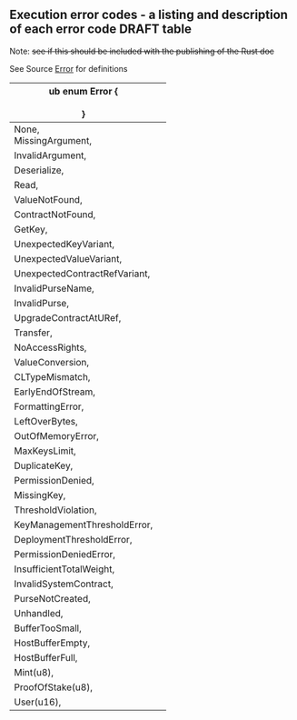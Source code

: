

## Execution error codes - a listing and description of each error code DRAFT table

Note: ~~see if this should be included with the publishing of the Rust doc~~



See Source [Error](https://docs.rs/casperlabs-contract-ffi/0.22.0/src/casperlabs_contract_ffi/contract_api/error.rs.html#56-138) for definitions

| ub enum Error {<br/>    <br/>}      |      |
| ----------------------------------- | ---- |
| None,<br/>    MissingArgument,<br/> |      |
| InvalidArgument,<br/>               |      |
| Deserialize,<br/>                   |      |
| Read,<br/>                          |      |
| ValueNotFound,<br/>                 |      |
| ContractNotFound,<br/>              |      |
| GetKey,<br/>                        |      |
| UnexpectedKeyVariant,<br/>          |      |
| UnexpectedValueVariant,<br/>        |      |
| UnexpectedContractRefVariant,<br/>  |      |
| InvalidPurseName,<br/>              |      |
| InvalidPurse,<br/>                  |      |
| UpgradeContractAtURef,<br/>         |      |
| Transfer,<br/>                      |      |
| NoAccessRights,<br/>                |      |
| ValueConversion,<br/>               |      |
| CLTypeMismatch,<br/>                |      |
| EarlyEndOfStream,<br/>              |      |
| FormattingError,<br/>               |      |
| LeftOverBytes,<br/>                 |      |
| OutOfMemoryError,<br/>              |      |
| MaxKeysLimit,<br/>                  |      |
| DuplicateKey,<br/>                  |      |
| PermissionDenied,<br/>              |      |
| MissingKey,<br/>                    |      |
| ThresholdViolation,<br/>            |      |
| KeyManagementThresholdError,<br/>   |      |
| DeploymentThresholdError,<br/>      |      |
| PermissionDeniedError,<br/>         |      |
| InsufficientTotalWeight,<br/>       |      |
| InvalidSystemContract,<br/>         |      |
| PurseNotCreated,<br/>               |      |
| Unhandled,<br/>                     |      |
| BufferTooSmall,<br/>                |      |
| HostBufferEmpty,<br/>               |      |
| HostBufferFull,<br/>                |      |
| Mint(u8),<br/>                      |      |
| ProofOfStake(u8),<br/>              |      |
| User(u16),                          |      |
